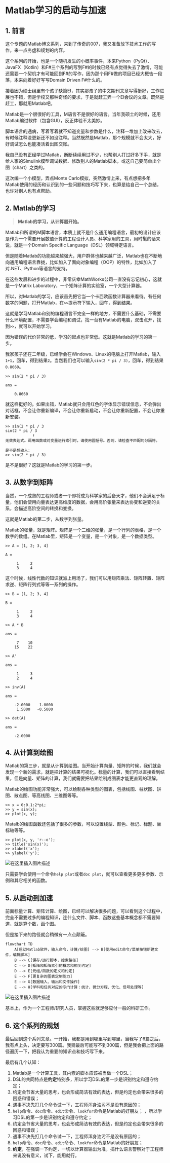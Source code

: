 ﻿# Matlab学习的启动与加速

## 1. 前言

这个专题的Matlab博文系列，来到了传奇的007，我又准备放下技术工作的写作，来一点务虚和规划的内容。

这个系列的开始，也是一个随机发生的小概率事件，本来Python（PyQt）、JavaFX（Kotlin）和F#三个系列的写到F#的时候已经有点觉得失去了激情，可能还需要一个契机才有可能回到F#的写作，因为那个用F#做的项目已经大概告一段落，本来向着好好写写Domain Driven F#什么的。

接着因为硕士组里有个孩子缺篇EI，其实那孩子的中文期刊文章写得挺好，工作进展也不错，但是学校又那种奇怪的要求，于是就赶工弄一个EI会议的文章。既然是赶工，那就用Matlab吧。

Matlab是一个很很好的工具，M语言不是很好的语言。当年我硕士的时候，还用Matlab编过软件（包含GUI），反正体验不太美妙。

脚本语言的通病，写着写着就不知道变量和参数是什么，注释一堆加上改来改去，有时候注释没更新还不如没注释。当然既然是Matlab，那个规模就不会太大，好好调试怎么也能凑活着出图交账。

我自己没有正经学过Matlab，断断续续用过不少，也帮别人打过好多下手，就是给人家的Simulink模型调试数据、修改别人的Matlab脚本，或这自己要简单出个图（chart）之类的。

这次编一个小模型，弄点Monte Carlo模拟，突然激情上来，有点想把多年Matlab使用的经历和认识到的一些问题和技巧写下来，也算是给自己一个总结，也许对别人也有点帮助。

## 2. Matlab的学习

> **Matlab的学习，从计算器开始。**

Matlab和所谓的M脚本语言，本质上就不是什么通用编程语言，最初的设计应该是作为一个需要开展数值计算的工程设计人员、科学家用的工具，用时髦的话来说，就是一个Domain Specific Language（DSL）领域特定语言。

但是随着Matlab的功能越来越强大，用户群体也越来越广泛，Matlab也在不断地向通用编程语言靠拢，比如加入了面向对象编程（OOP）的特性，比如加入了对.NET、Python等语言的支持。

在这些发展和进步的过程中，非常庆幸MathWorks公司一直没有忘记初心，这就是一个Matrix Laboratory，一个矩阵计算的实验室，一个大型计算器。

所以，对Matlab的学习，应该首先把它当一个卡西欧函数计算器来看待。有任何数字的问题，打开Matlab，在`>>`提示符下输入，回车，得到结果。

这就是学习Matlab和别的编程语言不完全一样的地方，不需要什么基础，不需要什么环境配置，不需要学会编程和调试，找一台有Matlab的电脑，双击点开，找到`>>`，就可以开始学习。

因为错误的代价非常的低，学习的起点也非常低。这就是Matlab的学习的第一步。

我家孩子还在二年级，已经学会在Windows、Linux的电脑上打开Matlab，输入`1+1`，回车，得到结果`2`。当然我们也可以输入`sin(2 * pi / 3)`，回车，得到结果`0.8660`。

    >> sin(2 * pi / 3)

    ans =

        0.8660

就这样挺好的。如果出错，Matlab就只会用红色的字体显示错误信息，不会弹出对话框，不会让你重新编译，不会让你重新启动，不会让你重新配置，不会让你重新安装。


    >> sin(2 * pi / 3
    sin(2 * pi / 3
                ↑
    无效表达式。调用函数或对变量进行索引时，请使用圆括号。否则，请检查不匹配的分隔符。
    
    是不是想输入:
    >> sin(2 * pi / 3)

是不是很好？这就是Matlab的学习的第一步。

## 3. 从数字到矩阵

当然，一个成熟的工程师或者一个即将成为科学家的后备天才，他们不会满足于标量，他们会使用向量表达更高维度的数据，会用高阶张量来表达协变和逆变的关系，会描述高阶空间的转换和变换。

这就是Matlab的第二步，从数字到张量。

Matlab的张量，就是矩阵。矩阵是一个二维的张量，是一个行列的表格，是一个数字的数组。在Matlab里，矩阵是一个变量，是一个对象，是一个数据类型。

    >> A = [1, 2; 3, 4]

    A =

         1     2
         3     4

这个时候，线性代数的知识就派上用场了，我们可以用矩阵乘法、矩阵转置、矩阵求逆、矩阵行列式等等一系列的操作。

    >> B = [1, 2; 3, 4]

    B =

         1     2
         3     4

    >> A * B

    ans =

         7    10
        15    22

    >> A'

    ans =

         1     3
         2     4

    >> inv(A)

    ans =

        -2.0000    1.0000
         1.5000   -0.5000

    >> det(A)

    ans =

        -2.0000

## 4. 从计算到绘图

Matlab的第三步，就是从计算到绘图。当开始计算向量、矩阵的时候，我们就会发现一个新的需求，就是把计算的结果可视化。标量的计算，我们可以直接看到结果，但是向量、矩阵的计算，我们就需要把结果绘制成图表才能更直观的理解。

Matlab的绘图功能非常强大，可以绘制各种类型的图表，包括线图、柱状图、饼图、散点图、等高线图、三维图等等。

    >> x = 0:0.1:2*pi;
    >> y = sin(x);
    >> plot(x, y);

Matalb的绘图函数还包括了很多的参数，可以设置线型、颜色、标记、标题、坐标轴等等。

    >> plot(x, y, 'r--o');
    >> title('sin(x)');
    >> xlabel('x');
    >> ylabel('y');

![在这里插入图片描述](https://i-blog.csdnimg.cn/blog_migrate/9288d86f1bb5959cf7a6e7cb75eeea45.png#pic_center)


只需要学会使用一个命令`help plot`或者`doc plot`，就可以查看更多更多参数、示例和其它相关的函数。

## 5. 从启动到加速

前面标量计算、矩阵计算、绘图，已经可以解决很多问题，可以看到这个过程中，完全不需要过多的编程知识，连什么文件、脚本、函数这些基本概念都不需要知道，就是算个数，画个图。

但是接下来的路径就会稍微有一点点颠簸。

```mermaid
flowchart TD
    A[启动Matlab软件，输入命令，计算/绘图] --> B[使用edit命令/菜单按钮新建文件，编辑脚本]
    B --> C[保存/运行脚本，搜索路径]
    C --> D[矩阵和矩阵索引的概念和相关约定]
    D --> E[元组/函数的定义和约定]
    E --> F[更复杂的图表定制能力]
    E --> G[数据输入、输出和文件操作]
    E --> H[学科和任务对应的专门计算：统计、微分方程、优化、信号处理等]
```
![在这里插入图片描述](https://i-blog.csdnimg.cn/blog_migrate/36b3efc24123c75109a1c031defbde58.png#pic_center)

基本上，作为一个工程师/研究人员，掌握这些就足够应付一般的科研工作。

## 6. 这个系列的规划

最后回到这个系列文章。一开始，我都是用到哪里写到哪里，当我写了6篇之后，我有点上头，决定要写300篇。我猜最后可能写不到300篇，但是我会把上面的路径遍历一下，把我认为重要的知识点和技巧写下来。

最后有几个认知：

1. Matlab是一个计算工具，其内嵌的脚本应该被当做一个DSL；
2. DSL的共同特点是**约定**特别多，所以学习DSL的第一步是识别约定和遵守约定；
3. 约定会节省大量的思考，也会形成简洁有效的表达，但是约定也会带来很多的困惑和错误；
4. 遇事不决先打几个命令试一下，工程师浑身油污不是没有原因的；
5. `help`命令、`doc`命令、`edit`命令、`lookfor`命令是Matlab的好朋友；
，所以学习DSL的第一步是识别约定和遵守约定；
3. 约定会节省大量的思考，也会形成简洁有效的表达，但是约定也会带来很多的困惑和错误；
4. 遇事不决先打几个命令试一下，工程师浑身油污不是没有原因的；
5. `help`命令、`doc`命令、`edit`命令、`lookfor`命令是Matlab的好朋友；
6. **约定**，在强调一下约定，一切以计算器输出为准，搞什么语言警察对于工程师来说没有意义，试下，能用就行。
